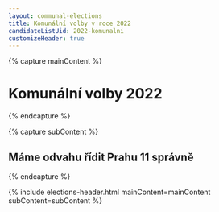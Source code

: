 ```yaml
---
layout: communal-elections
title: Komunální volby v roce 2022
candidateListUid: 2022-komunalni
customizeHeader: true
---
```


{% capture mainContent %}
  <h1 class="head-alt-lg md:head-alt-xl text-center">Komunální volby 2022</h1>
{% endcapture %}

{% capture subContent %}
  <h2 class="head-xs md:head-base mt-2 text-center"><strong>Máme odvahu řídit Prahu 11 správně</strong></h2>
{% endcapture %}

{% include elections-header.html mainContent=mainContent subContent=subContent %}



